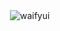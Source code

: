 <p>&nbsp;<img align="center" src="https://github-readme-stats.vercel.app/api?username=waifyui&show_icons=true&theme=dark&title_color=a5fdfc&text_color=7cfdf4&locale=en" alt="waifyui" /></p>
